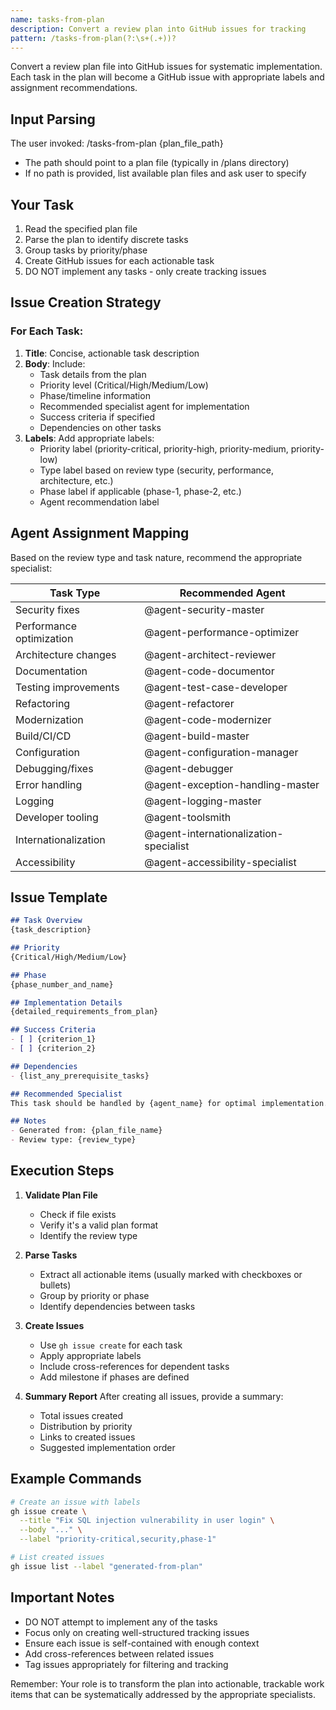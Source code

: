 ```yaml
---
name: tasks-from-plan
description: Convert a review plan into GitHub issues for tracking
pattern: /tasks-from-plan(?:\s+(.+))?
---
```


Convert a review plan file into GitHub issues for systematic implementation. Each task in the plan will become a GitHub issue with appropriate labels and assignment recommendations.

## Input Parsing
The user invoked: /tasks-from-plan {plan_file_path}
- The path should point to a plan file (typically in /plans directory)
- If no path is provided, list available plan files and ask user to specify

## Your Task
1. Read the specified plan file
2. Parse the plan to identify discrete tasks
3. Group tasks by priority/phase
4. Create GitHub issues for each actionable task
5. DO NOT implement any tasks - only create tracking issues

## Issue Creation Strategy

### For Each Task:
1. **Title**: Concise, actionable task description
2. **Body**: Include:
   - Task details from the plan
   - Priority level (Critical/High/Medium/Low)
   - Phase/timeline information
   - Recommended specialist agent for implementation
   - Success criteria if specified
   - Dependencies on other tasks
3. **Labels**: Add appropriate labels:
   - Priority label (priority-critical, priority-high, priority-medium, priority-low)
   - Type label based on review type (security, performance, architecture, etc.)
   - Phase label if applicable (phase-1, phase-2, etc.)
   - Agent recommendation label

## Agent Assignment Mapping

Based on the review type and task nature, recommend the appropriate specialist:

| Task Type | Recommended Agent |
|-----------|------------------|
| Security fixes | @agent-security-master |
| Performance optimization | @agent-performance-optimizer |
| Architecture changes | @agent-architect-reviewer |
| Documentation | @agent-code-documentor |
| Testing improvements | @agent-test-case-developer |
| Refactoring | @agent-refactorer |
| Modernization | @agent-code-modernizer |
| Build/CI/CD | @agent-build-master |
| Configuration | @agent-configuration-manager |
| Debugging/fixes | @agent-debugger |
| Error handling | @agent-exception-handling-master |
| Logging | @agent-logging-master |
| Developer tooling | @agent-toolsmith |
| Internationalization | @agent-internationalization-specialist |
| Accessibility | @agent-accessibility-specialist |

## Issue Template

```markdown
## Task Overview
{task_description}

## Priority
{Critical/High/Medium/Low}

## Phase
{phase_number_and_name}

## Implementation Details
{detailed_requirements_from_plan}

## Success Criteria
- [ ] {criterion_1}
- [ ] {criterion_2}

## Dependencies
- {list_any_prerequisite_tasks}

## Recommended Specialist
This task should be handled by {agent_name} for optimal implementation.

## Notes
- Generated from: {plan_file_name}
- Review type: {review_type}
```

## Execution Steps

1. **Validate Plan File**
   - Check if file exists
   - Verify it's a valid plan format
   - Identify the review type

2. **Parse Tasks**
   - Extract all actionable items (usually marked with checkboxes or bullets)
   - Group by priority or phase
   - Identify dependencies between tasks

3. **Create Issues**
   - Use `gh issue create` for each task
   - Apply appropriate labels
   - Include cross-references for dependent tasks
   - Add milestone if phases are defined

4. **Summary Report**
   After creating all issues, provide a summary:
   - Total issues created
   - Distribution by priority
   - Links to created issues
   - Suggested implementation order

## Example Commands

```bash
# Create an issue with labels
gh issue create \
  --title "Fix SQL injection vulnerability in user login" \
  --body "..." \
  --label "priority-critical,security,phase-1"

# List created issues
gh issue list --label "generated-from-plan"
```

## Important Notes
- DO NOT attempt to implement any of the tasks
- Focus only on creating well-structured tracking issues
- Ensure each issue is self-contained with enough context
- Add cross-references between related issues
- Tag issues appropriately for filtering and tracking

Remember: Your role is to transform the plan into actionable, trackable work items that can be systematically addressed by the appropriate specialists.